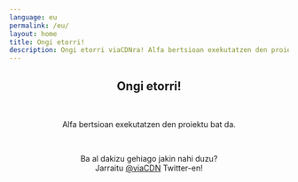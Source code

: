 ```yaml
---
language: eu
permalink: /eu/
layout: home
title: Ongi etorri!
description: Ongi etorri viaCDNra! Alfa bertsioan exekutatzen den proiektu bat da. Ba al dakizu gehiago jakin nahi duzu?
---
```


<center>
<h2>Ongi etorri!</h2>
<br/>

<p>
Alfa bertsioan exekutatzen den proiektu bat da.
</p>

<br/>

<p>
Ba al dakizu gehiago jakin nahi duzu?
<br/>
Jarraitu <a href="https://twitter.com/viaCDN" target="_blank" rel="noopener">@viaCDN</a> Twitter-en!
</p>

<br/>
</center>
